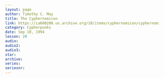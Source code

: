 ```yaml
---
layout: page
author: Timothy C. May
title: The Cyphernomicon
link: https://ia600208.us.archive.org/10/items/cyphernomicon/cyphernomicon.txt
category: Cypherpunks
date: Sep 10, 1994
lesson: 20
audio: 
audio2: 
audio3: 
star: 
archive: 
series: 
seriesnr: 
---
```

